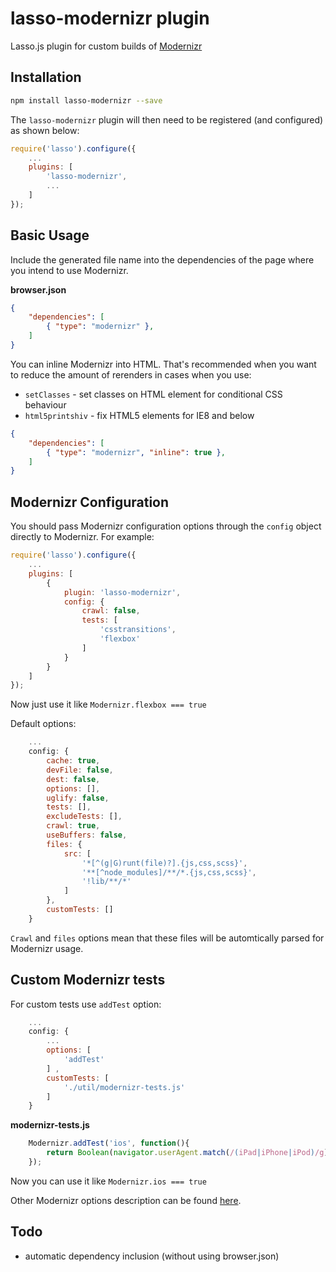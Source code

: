 # lasso-modernizr plugin

Lasso.js plugin for custom builds of [Modernizr](https://modernizr.com)

## Installation

```sh
npm install lasso-modernizr --save
```

The `lasso-modernizr` plugin will then need to be registered (and configured) as shown below:

```javascript
require('lasso').configure({
    ...
    plugins: [
        'lasso-modernizr',
        ...
    ]
});
```

## Basic Usage

Include the generated file name into the dependencies of the page where you intend to use Modernizr.

**browser.json**

```json
{
    "dependencies": [
        { "type": "modernizr" },
    ]
}
```

You can inline Modernizr into HTML. That's recommended when you want to reduce the amount of rerenders in cases when you use:
- `setClasses` - set classes on HTML element for conditional CSS behaviour
- `html5printshiv` - fix HTML5 elements for IE8 and below

```json
{
    "dependencies": [
        { "type": "modernizr", "inline": true },
    ]
}
```

## Modernizr Configuration

You should pass Modernizr configuration options through the `config` object directly to Modernizr. For example:

```js
require('lasso').configure({
    ...
    plugins: [
        {
            plugin: 'lasso-modernizr',
            config: {
                crawl: false,
                tests: [
                    'csstransitions',
                    'flexbox'
                ]
            }
        }
    ]
});
```

Now just use it like `Modernizr.flexbox === true`

Default options:

```js
    ...
    config: {
        cache: true,
        devFile: false,
        dest: false,
        options: [],
        uglify: false,
        tests: [],
        excludeTests: [],
        crawl: true,
        useBuffers: false,
        files: {
            src: [
                '*[^(g|G)runt(file)?].{js,css,scss}',
                '**[^node_modules]/**/*.{js,css,scss}',
                '!lib/**/*'
            ]
        },
        customTests: []
    }
```

`Crawl` and `files` options mean that these files will be automtically parsed for Modernizr usage.

## Custom Modernizr tests

For custom tests use `addTest` option:

```js
    ...
    config: {
        ...
        options: [
            'addTest'
        ] ,
        customTests: [
            './util/modernizr-tests.js'
        ]
    }
```

**modernizr-tests.js**

```js
    Modernizr.addTest('ios', function(){
        return Boolean(navigator.userAgent.match(/(iPad|iPhone|iPod)/g))
    });
```

Now you can use it like `Modernizr.ios === true`

Other Modernizr options description can be found [here](https://github.com/Modernizr/customizr#config-file).

## Todo

- automatic dependency inclusion (without using browser.json)